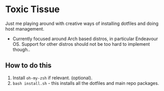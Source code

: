 # Toxic Tissue

Just me playing around with creative ways of installing dotfiles and doing host management.
- Currently focused around Arch based distros, in particular Endeavour OS. Support for other distros should not be too hard to implement though..

## How to do this
1. Install `oh-my-zsh` if relevant. (optional).
2. `bash install.sh` - this installs all the dotfiles and main repo packages.
